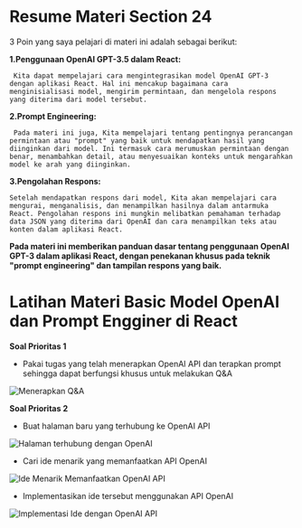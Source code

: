 # Resume Materi Section 24

3 Poin yang saya pelajari di materi ini adalah sebagai berikut: 


**1.Penggunaan OpenAI GPT-3.5 dalam React:**

     Kita dapat mempelajari cara mengintegrasikan model OpenAI GPT-3 dengan aplikasi React. Hal ini mencakup bagaimana cara menginisialisasi model, mengirim permintaan, dan mengelola respons yang diterima dari model tersebut.

**2.Prompt Engineering:**

     Pada materi ini juga, Kita mempelajari tentang pentingnya perancangan permintaan atau "prompt" yang baik untuk mendapatkan hasil yang diinginkan dari model. Ini termasuk cara merumuskan permintaan dengan benar, menambahkan detail, atau menyesuaikan konteks untuk mengarahkan model ke arah yang diinginkan.

**3.Pengolahan Respons:**

    Setelah mendapatkan respons dari model, Kita akan mempelajari cara mengurai, menganalisis, dan menampilkan hasilnya dalam antarmuka React. Pengolahan respons ini mungkin melibatkan pemahaman terhadap data JSON yang diterima dari OpenAI dan cara menampilkan teks atau konten dalam aplikasi React.


**Pada materi ini memberikan panduan dasar tentang penggunaan OpenAI GPT-3 dalam aplikasi React, dengan penekanan khusus pada teknik "prompt engineering" dan tampilan respons yang baik.**


# Latihan Materi Basic Model OpenAI dan Prompt Engginer di React

**Soal Prioritas 1**

-  Pakai tugas yang telah menerapkan OpenAI API dan terapkan prompt sehingga dapat berfungsi khusus untuk melakukan Q&A
  
![Menerapkan Q&A](https://github.com/yuumens/react_Ahmad-Rizky-Has/blob/feat/Basic-Model-OpenAI-React/24_Basic%20Model%20OpenAI%20and%20Prompt%20Engineer%20in%20React/ScreenShots/Prompt-2.png)

**Soal Prioritas 2**


-  Buat halaman baru yang terhubung ke OpenAI API

![Halaman terhubung dengan OpenAI](https://github.com/yuumens/react_Ahmad-Rizky-Has/blob/feat/Installation-OpenAI-React/23_Installation%20OpenAI%20in%20React/ScreenShots/Input%20dan%20Submit%20Button.png)


-  Cari ide menarik yang memanfaatkan API OpenAI

![Ide Menarik Memanfaatkan OpenAI API](https://github.com/yuumens/react_Ahmad-Rizky-Has/blob/feat/Basic-Model-OpenAI-React/24_Basic%20Model%20OpenAI%20and%20Prompt%20Engineer%20in%20React/ScreenShots/Prompt-2.png)


-  Implementasikan ide tersebut menggunakan API OpenAI

![Implementasi Ide dengan OpenAI API](https://github.com/yuumens/react_Ahmad-Rizky-Has/blob/feat/Basic-Model-OpenAI-React/24_Basic%20Model%20OpenAI%20and%20Prompt%20Engineer%20in%20React/ScreenShots/Ide%20Pemanfaatan%20OpenAI.png)
